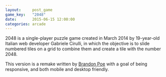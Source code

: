 ```yaml
---
layout:     post_game
game_key:   "2048"
date:       2015-06-15 12:00:00
categories: arcade
---
```


2048 is a single-player puzzle game created in March 2014 by 19-year-old Italian web developer Gabriele Cirulli,
in which the objective is to slide numbered tiles on a grid to combine them and create a tile with the number 2048.

This version is a remake written by [Brandon Poe](http://brandonpoe.com) with a goal of being responsive, and both
mobile and desktop friendly.
